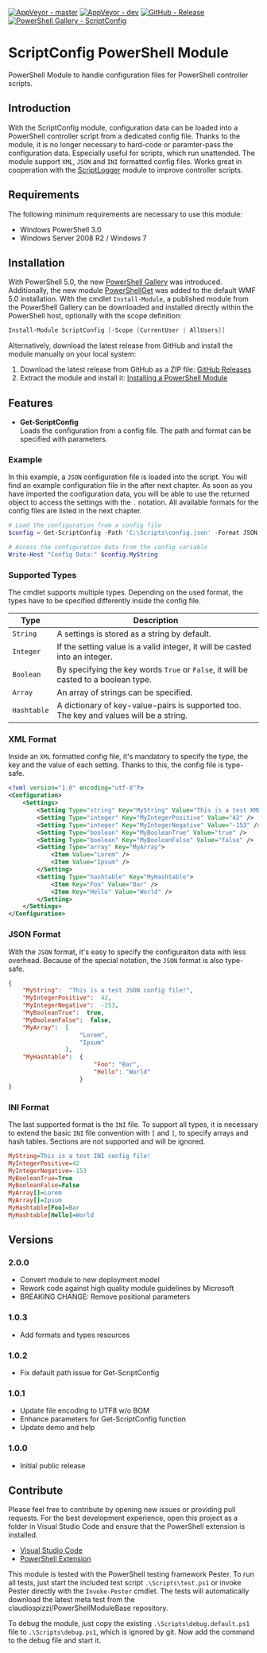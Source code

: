 [![AppVeyor - master](https://img.shields.io/appveyor/ci/claudiospizzi/ScriptConfig/master.svg)](https://ci.appveyor.com/project/claudiospizzi/ScriptConfig/branch/master)
[![AppVeyor - dev](https://img.shields.io/appveyor/ci/claudiospizzi/ScriptConfig/dev.svg)](https://ci.appveyor.com/project/claudiospizzi/ScriptConfig/branch/dev)
[![GitHub - Release](https://img.shields.io/github/release/claudiospizzi/ScriptConfig.svg)](https://github.com/claudiospizzi/ScriptConfig/releases)
[![PowerShell Gallery - ScriptConfig](https://img.shields.io/badge/PowerShell_Gallery-ScriptConfig-0072C6.svg)](https://www.powershellgallery.com/packages/ScriptConfig)


# ScriptConfig PowerShell Module

PowerShell Module to handle configuration files for PowerShell controller
scripts.


## Introduction

With the ScriptConfig module, configuration data can be loaded into a PowerShell
controller script from a dedicated config file. Thanks to the module, it is no
longer necessary to hard-code or paramter-pass the configuration data.
Especially useful for scripts, which run unattended. The module support `XML`,
`JSON` and `INI` formatted config files. Works great in cooperation with the
[ScriptLogger] module to improve controller scripts.


## Requirements

The following minimum requirements are necessary to use this module:

* Windows PowerShell 3.0
* Windows Server 2008 R2 / Windows 7


## Installation

With PowerShell 5.0, the new [PowerShell Gallery] was introduced. Additionally,
the new module [PowerShellGet] was added to the default WMF 5.0 installation.
With the cmdlet `Install-Module`, a published module from the PowerShell Gallery
can be downloaded and installed directly within the PowerShell host, optionally
with the scope definition:

```powershell
Install-Module ScriptConfig [-Scope {CurrentUser | AllUsers}]
```

Alternatively, download the latest release from GitHub and install the module
manually on your local system:

1. Download the latest release from GitHub as a ZIP file: [GitHub Releases]
2. Extract the module and install it: [Installing a PowerShell Module]


## Features

* **Get-ScriptConfig**  
  Loads the configuration from a config file. The path and format can be
  specified with parameters.

### Example

In this example, a `JSON` configuration file is loaded into the script. You will
find an example configuration file in the after next chapter. As soon as you
have imported the configuration data, you will be able to use the returned
object to access the settings with the `.` notation. All available formats for
the config files are listed in the next chapter.

```powershell
# Load the configuration from a config file
$config = Get-ScriptConfig -Path 'C:\Scripts\config.json' -Format JSON

# Access the configuration data from the config variable
Write-Host "Config Data:" $config.MyString
```

### Supported Types

The cmdlet supports multiple types. Depending on the used format, the types have
to be specified differently inside the config file.

| Type          | Description                                                                              |
| ------------- | ---------------------------------------------------------------------------------------- |
| `String`      | A settings is stored as a string by default.                                             |
| `Integer`     | If the setting value is a valid integer, it will be casted into an integer.              |
| `Boolean`     | By specifying the key words `True` or `False`, it will be casted to a boolean type.      |
| `Array`       | An array of strings can be specified.                                                    |
| `Hashtable`   | A dictionary of key-value-pairs is supported too. The key and values will be a string.   |

### XML Format

Inside an `XML` formatted config file, it's mandatory to specify the type, the key and the value of each setting. Thanks to this, the config file is type-safe.

```xml
<?xml version="1.0" encoding="utf-8"?>
<Configuration>
    <Settings>
        <Setting Type="string" Key="MyString" Value="This is a test XML config file!" />
        <Setting Type="integer" Key="MyIntegerPositive" Value="42" />
        <Setting Type="integer" Key="MyIntegerNegative" Value="-153" />
        <Setting Type="boolean" Key="MyBooleanTrue" Value="true" />
        <Setting Type="boolean" Key="MyBooleanFalse" Value="false" />
        <Setting Type="array" Key="MyArray">
            <Item Value="Lorem" />
            <Item Value="Ipsum" />
        </Setting>
        <Setting Type="hashtable" Key="MyHashtable">
            <Item Key="Foo" Value="Bar" />
            <Item Key="Hello" Value="World" />
        </Setting>
    </Settings>
</Configuration>
```

### JSON Format

With the `JSON` format, it's easy to specify the configuraiton data with less overhead. Because of the special notation, the `JSON` format is also type-safe.

```json
{
    "MyString":  "This is a test JSON config file!",
    "MyIntegerPositive":  42,
    "MyIntegerNegative":  -153,
    "MyBooleanTrue":  true,
    "MyBooleanFalse":  false,
    "MyArray":  [
                    "Lorem",
                    "Ipsum"
                ],
    "MyHashtable":  {
                        "Foo": "Bar",
                        "Hello": "World"
                    }
}
```

### INI Format

The last supported format is the `INI` file. To support all types, it is necessary to extend the basic `INI` file convention with `[` and `]`, to specify arrays and hash tables. Sections are not supported and will be ignored.

```ini
MyString=This is a test INI config file!
MyIntegerPositive=42
MyIntegerNegative=-153
MyBooleanTrue=True
MyBooleanFalse=False
MyArray[]=Lorem
MyArray[]=Ipsum
MyHashtable[Foo]=Bar
MyHashtable[Hello]=World
```


## Versions

### 2.0.0

- Convert module to new deployment model
- Rework code against high quality module guidelines by Microsoft
- BREAKING CHANGE: Remove positional parameters

### 1.0.3

- Add formats and types resources

### 1.0.2

- Fix default path issue for Get-ScriptConfig

### 1.0.1

- Update file encoding to UTF8 w/o BOM
- Enhance parameters for Get-ScriptConfig function
- Update demo and help

### 1.0.0

- Initial public release


## Contribute

Please feel free to contribute by opening new issues or providing pull requests.
For the best development experience, open this project as a folder in Visual
Studio Code and ensure that the PowerShell extension is installed.

* [Visual Studio Code]
* [PowerShell Extension]

This module is tested with the PowerShell testing framework Pester. To run all
tests, just start the included test script `.\Scripts\test.ps1` or invoke Pester
directly with the `Invoke-Pester` cmdlet. The tests will automatically download
the latest meta test from the claudiospizzi/PowerShellModuleBase repository.

To debug the module, just copy the existing `.\Scripts\debug.default.ps1` file
to `.\Scripts\debug.ps1`, which is ignored by git. Now add the command to the
debug file and start it.



[ScriptLogger]: https://github.com/claudiospizzi/ScriptLogger 

[PowerShell Gallery]: https://www.powershellgallery.com/packages/ScriptConfig
[PowerShellGet]: https://technet.microsoft.com/en-us/library/dn807169.aspx

[GitHub Releases]: https://github.com/claudiospizzi/ScriptConfig/releases
[Installing a PowerShell Module]: https://msdn.microsoft.com/en-us/library/dd878350

[Visual Studio Code]: https://code.visualstudio.com/
[PowerShell Extension]: https://marketplace.visualstudio.com/items?itemName=ms-vscode.PowerShell
